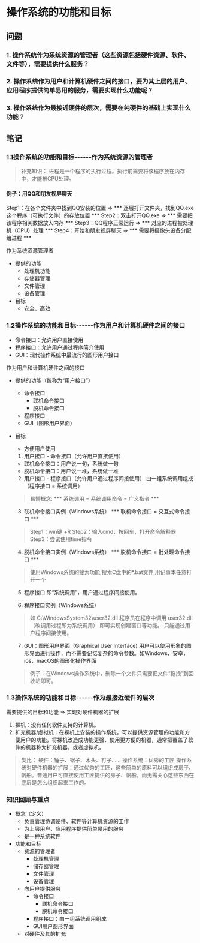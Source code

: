 # 操作系统的功能和目标

## 问题
### 1. 操作系统作为系统资源的管理者（这些资源包括硬件资源、软件、文件等），需要提供什么服务？
### 2. 操作系统作为用户和计算机硬件之间的接口，要为其上层的用户、应用程序提供简单易用的服务，需要实现什么功能呢？
### 3. 操作系统作为最接近硬件的层次，需要在纯硬件的基础上实现什么功能？

## 笔记
### 1.1操作系统的功能和目标------作为系统资源的管理者
> 补充知识：
  进程是一个程序的执行过程。执行前需要将该程序放在内存中，才能被CPU处理。

#### 例子：用QQ和朋友视屏聊天
Step1：在各个文件夹中找到QQ安装的位置     =>      *** 逐层打开文件夹，找到QQ.exe这个程序（可执行文件）的存放位置 ***
Step2：双击打开QQ.exe     =>      *** 需要把该程序相关数据放入内存 ***
Step3：QQ程序正常运行     =>      *** 对应的进程被处理机（CPU）处理 ***
Step4：开始和朋友视屏聊天     =>      *** 需要将摄像头设备分配给进程 ***

作为系统资源管理者
+ 提供的功能
  - 处理机功能
  - 存储器管理
  - 文件管理
  - 设备管理
+ 目标
  - 安全、高效


### 1.2操作系统的功能和目标------作为用户和计算机硬件之间的接口

+ 命令接口：允许用户直接使用
+ 程序接口：允许用户通过程序简介使用
+ GUI：现代操作系统中最流行的图形用户接口

作为用户和计算机硬件之间的接口
+ 提供的功能（统称为“用户接口”）
  - 命令接口
    + 联机命令接口
    + 脱机命令接口
  - 程序接口
  - GUI（图形用户界面）
+ 目标
  - 方便用户使用

  1. 用户接口 - 命令接口（允许用户直接使用）
    - 联机命令接口：用户说一句，系统做一句 
    - 脱机命令接口：用户说一堆，系统做一堆

  2. 用户接口 - 程序接口（允许用户通过程序间接使用）
    由一组系统调用组成（程序接口 = 系统调用）
    > 易懵概念: *** 系统调用 = 系统调用命令 = 广义指令 ***

  3. 联机命令接口实例（Windows系统）  *** 联机命令接口 = 交互式命令接口 ***
    > Step1：win键 +R
    > Step2：输入cmd，按回车，打开命令解释器
    > Step3：尝试使用time指令

  4. 脱机命令接口实例（Windows系统）    *** 脱机命令接口 = 批处理命令接口 ***
  > 使用Windows系统的搜索功能,搜索C盘中的*.bat文件,用记事本任意打开一个

  5. 程序接口
  即“系统调用”，用户通过程序间接使用。

  6. 程序接口实例（Windows系统）
  > 如 C:\WindowsSystem32\user32.dll 程序员在程序中调用 user32.dll（改调用过程即为系统调用） 即可实现创建窗口等功能。 只能通过用户程序间接使用。

  7. GUI：图形用户界面（Graphical User Interface)
  用户可以使用形象的图形界面进行操作，而不需要记忆复杂的命令参数。如Windows，安卓，ios，macOS的图形化操作界面
  > 例子：在Windows操作系统中，删除一个文件只需要把文件“拖拽”到回收站即可。

### 1.3操作系统的功能和目标------作为最接近硬件的层次
  需要提供的目标和功能 => 实现对硬件机器的扩展
  1. 裸机：没有任何软件支持的计算机。
  2. 扩充机器/虚拟机：在裸机上安装的操作系统，可以提供资源管理的功能和方便用户的功能，将裸机改造成功能更强、使用更方便的机器，通常把覆盖了软件的机器称为扩充机器，或者虚拟机。

  > 类比：
  > 硬件：锤子、锯子、木头、钉子......
  > 操作系统：优秀的工匠
  > 操作系统对硬件机器的扩展：通过优秀的工匠，这些简单的原料可以组织成房子、帆船。普通用户可直接使用工匠提供的房子、帆船，而无需关心这些东西在底层是怎么组织起来工作的。


### 知识回顾与重点
+ 概念（定义）
  - 负责管理协调硬件、软件等计算机资源的工作
  - 为上层用户、应用程序提供简单易用的服务
  - 是一种系统软件
+ 功能和目标
  - 资源的管理者
    + 处理机管理
    + 储存器管理
    + 文件管理
    + 设备管理
  - 向用户提供服务
    + 命令接口
      - 联机命令接口
      - 脱机命令接口
    + 程序接口：由一组系统调用组成
    + GUI用户图形界面
  - 对硬件及其的扩充







